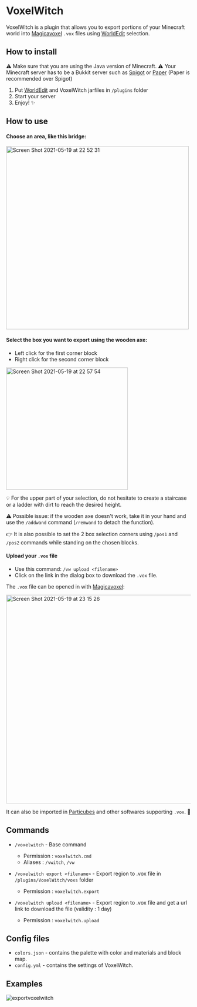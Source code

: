 # VoxelWitch

VoxelWitch is a plugin that allows you to export portions of your Minecraft world into [Magicavoxel](https://ephtracy.github.io) `.vox` files using [WorldEdit](https://dev.bukkit.org/projects/worldedit) selection.

## How to install

⚠️ Make sure that you are using the Java version of Minecraft.
⚠️ Your Minecraft server has to be a Bukkit server such as [Spigot](https://spigotmc.org) or [Paper](https://papermc.io) (Paper is recommended over Spigot)

1. Put [WorldEdit](https://dev.bukkit.org/projects/worldedit/files) and VoxelWitch jarfiles in `/plugins` folder
2. Start your server
3. Enjoy! ✨

## How to use

#### Choose an area, like this bridge:

<img width="498" alt="Screen Shot 2021-05-19 at 22 52 31" src="https://user-images.githubusercontent.com/6775074/118882869-e9dc6c00-b8f4-11eb-9f59-eb42cdd861b4.png">

#### Select the box you want to export using the wooden axe:
  - Left click for the first corner block
  - Right click for the second corner block

<img width="332" alt="Screen Shot 2021-05-19 at 22 57 54" src="https://user-images.githubusercontent.com/6775074/118883592-b221f400-b8f5-11eb-82b6-f0a3aa41f779.png">

 💡 For the upper part of your selection, do not hesitate to create a staircase or a ladder with dirt to reach the desired height.
 
 ⚠️ Possible issue: if the wooden axe doesn't work, take it in your hand and use the `/addwand` command (`/remwand` to detach the function).

 👉 It is  also possible to set the 2 box selection corners using `/pos1` and `/pos2` commands while standing on the chosen blocks.

#### Upload your `.vox` file

- Use this command: `/vw upload <filename>`
- Click on the link in the dialog box to download the `.vox` file.
 
The `.vox` file can be opened in with [Magicavoxel](https://ephtracy.github.io):

<img width="567" alt="Screen Shot 2021-05-19 at 23 15 26" src="https://user-images.githubusercontent.com/6775074/118885504-278ec400-b8f8-11eb-967c-d96b74e4f1ce.png">

It can also be imported in [Particubes](https://particubes.com) and other softwares supporting `.vox`. 🙂

## Commands

* `/voxelwitch` - Base command

  * Permission : `voxelwitch.cmd`
  * Aliases : `/vwitch`, `/vw`

* `/voxelwitch export <filename>` - Export region to .vox file in `/plugins/VoxelWitch/voxs` folder

  * Permission : `voxelwitch.export`
      
* `/voxelwitch upload <filename>` - Export region to .vox file and get a url link to download the file (validity : 1 day)

  * Permission : `voxelwitch.upload`

## Config files

* `colors.json` - contains the palette with color and materials and block map.
* `config.yml`  - contains the settings of VoxelWitch.

## Examples

![exportvoxelwitch](https://user-images.githubusercontent.com/33163837/119567926-33bdca00-bdad-11eb-97e8-e84016cd0701.png)

